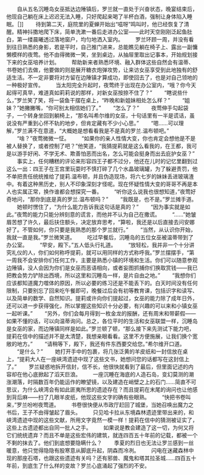 　　自从五名沉睡岛女巫抵达边陲镇后，罗兰就一直处于兴奋状态，晚宴结束后，他现自己躺在床上迟迟无法入睡，只好爬起来喝了半杯白酒，强制让身体陷入睡眠。［]]
　　待到第二天，庭院里的夏蝉开始出“嗞呀”鸣叫时，他已经恢复了清醒。精神抖擞地爬下床，简单洗漱一番后走进办公室——此时天空刚刚泛起鱼肚白，第一缕晨曦透过落地窗户，均匀地洒入室内。
　　罗兰环顾一周，并没有看到往日熟悉的身影，若是平时，自己推门进来，总能瞧见躺在椅子上、露出一副慵懒模样的夜莺。他不由得微微一笑，坐到桌边，从抽屉里取出记事本，开始规划接下来的女巫培养计划。
　　帮助新来者熟悉环境、融入群体这些自然会有温蒂、书卷她们去做，他要做的则是展开糖衣炮弹攻势，让来访女巫享受到此地独有的舒适生活。不一定非要将对方留在边陲镇才算成功，即使回去了，也是对自己领地的一种极好宣传。
　　当太阳完全升起时，夜莺终于出现在办公室内，“哦？你今天起得可真早，难道真如莉莉说的那样，对新女巫按捺不住了？”
　　“瞎说些什么，”罗兰笑了笑，将一袋鱼干摆在桌上，“昨晚和新姐妹相处怎么样？”
　　“姐妹？”她撇撇嘴，“你可别太相信她们了。”
　　“怎么了？”
　　夜莺伸手勾起袋子，一个转身坐回到躺椅上，“那名叫希尔维的女巫，十句话里有一半是谎话，虽说没有严重到心怀不轨的地步，但肯定藏有不少小心思。”
　　“嗯……可以理解，”罗兰满不在意道，“大概她是想看看我是不是真的罗兰.温布顿吧。”
　　“啥？”夜莺微微一怔。
　　“如果你的亲人性情大变，你也肯定会想他是不是被人替换了，或者控制了吧？”他笑道，“我猜提莉就是这么看我的，在王都，我可是以游手好闲、不学无术、欺善怕恶而出名，怎么可能会挺身而出去庇护女巫？”
　　事实上，任何糟糕的评论来形容四王子都不过分，他还在儿时的记忆里翻到过这么一出：四王子在王宫里玩耍时不慎打碎了几个水晶玻璃罐，为了躲避责罚，他不单把责任统统推给了提莉.温布顿，并且伪造现场，将六七岁的妹妹丢进玻璃渣中。有着这种黑历史，别人不印象深刻才怪呢。现在怀疑性情大变的哥哥不再是本人也实属正常，换作谁都会想探究一番。
　　“听你这么说我也很想知道，”夜莺好奇地问，“那你到底是真的罗兰.温布顿吗？”
　　“我既是，也不是。”罗兰摊手道。
　　她顿时愣住了，“为什么能力告诉我这句话是真的？”
　　“因为事实就是如此。”夜莺的能力只能分辨刻意的谎言，而他并不认为自己在撒谎。
　　“……”她皱眉苦想了许久，最后扶住额头，决定放弃思考，“算啦，我还是以后直接去问安娜好了。不管如何，你只要是我熟悉的那个罗兰就行。”
　　“当然，从认识你开始，我就一直是我。”罗兰微笑道。
　　吃过早餐后，沉睡岛的五位女巫被温蒂带到了办公室。
　　“早安，殿下。”五人低头行礼道。
　　“放轻松，我并非一个十分讲究礼仪的人，你们如何称呼提莉，就可以用同样的方式称呼我。”罗兰摆摆手，“第一周我不会安排你们任何工作，主要是熟悉小镇的环境和生活。你们可以随意参观边陲镇，没人会因为你们是女巫而恶语相向，或者妄图抓捕你们换取赏钱——我已把教会势力铲除出西境，所以这里和沉睡岛一样，是片自由之地。”
　　“我想你们应该都知道魔力噬体的原因，所以必要的练习还是不能丢下的。白天时间没有任何限制，只要别忘了回来吃午餐即可，晚餐过后会有初等教育课，包括识字和读写、以及简单的数学、自然知识。提莉或许向你们提起过，女巫的能力除了成年日外，还可以进一步获得强化，所以掌握这些知识十分必要，有兴趣的可以来和小镇女巫一起听课。”
　　“另外，你们会每月得到一枚金龙的报酬，还有周末和带薪假——如果不懂的话，可以向温蒂询问。总之，各位平时的生活和女巫联盟一样，沉睡岛是女巫的家，而边陲镇同样是如此。”罗兰顿了顿，“那么接下来先测试下能力吧，提莉在信中的描述并不是太清楚，我想亲眼看看。这里不方便施展，让我们换个宽敞的地方。”
　　“请稍等下，殿下，我还有件东西要交给您。”希尔维开口道。
　　“是什么？”
　　她打开手中的包裹，将几张泛黄的羊皮纸和一封信放在桌上，“提莉大人在一座峡湾遗迹中现了这些文书，她想问您的话都写在这封信上了。”
　　罗兰疑惑地拆开信封，信不长，他很快就看到了最后，但里面记述的内容却在他心底掀起了滔天巨浪。
　　一座沉睡在海底的人造石岛，变幻莫测的潮涨潮落，时隔数百年仍能运作的瞭望镜，以及建造在峭壁之上的石门……简直不可思议，为什么峡湾会有如此匪夷所思的遗迹存在？而且提莉在末尾的询问也让他感到背后麻——扫了几眼羊皮纸，他现这些文字的确有些眼熟。
　　“快把书卷叫来，”罗兰吩咐夜莺道。
　　书卷很快便从市政厅赶回了城堡，当她召唤出魔力之书后，王子不由得皱起了眉头。
　　只见哈卡拉从东境森林遗迹里带出来的，和峡湾遗迹中现的这些文献，所用文字竟然一模一样！提莉在信中的猜测被证实了，这些上古遗迹都出自同一批人之手。
　　如果说是教会建造了这一切，为何又将它们统统遗弃？而且不单是这些宏伟的建筑，就连四百五十年前的记载，都被一个不剩的抹去了。他们到底想要隐瞒什么？
　　季夏的烈日也无法让罗兰感到一丝暖意，他只觉得隐隐有股寒意从脚底升起，阴森而冷冽。
　　闪电在迷藏森林中现的那座石塔，也跟这些遗迹有关吗？还有邪兽、魔鬼和塔其拉圣城……四百五十年前，到底生了什么样的变故？罗兰心底涌起了强烈的不安。